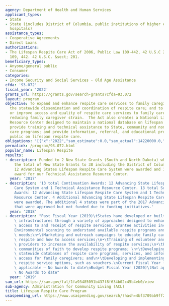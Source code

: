 ```yaml
---
agency: Department of Health and Human Services
applicant_types:
- State
- State (includes District of Columbia, public institutions of higher education and
  hospitals)
assistance_types:
- Cooperative Agreements
- Direct Loans
authorizations:
- The Lifespan Respite Care Act of 2006, Public Law 109-442, 42 U.S.C 201. Pub. L.
  109, 442. 42 U.S.C. &sect; 201.
beneficiary_types:
- Anyone/general public
- Consumer
categories:
- Income Security and Social Services - Old Age Assistance
cfda: '93.072'
fiscal_year: '2022'
grants_url: https://grants.gov/search-grants?cfda=93.072
layout: program
objective: To expand and enhance respite care services to family caregivers; improve
  the statewide dissemination and coordination of respite care; and to provide, supplement,
  or improve access and quality of respite care services to family caregivers, thereby
  reducing family caregiver strain.  The Act also creates a National Lifespan Respite
  Resource Center designed to maintain a national database on lifespan respite care;
  provide training and technical assistance to State, community and nonprofit respite
  care programs; and provide information, referral, and educational programs to the
  public on lifespan respite care.
obligations: '[{"x":"2022","sam_estimate":0.0,"sam_actual":14220000.0,"usa_spending_actual":7524119.5},{"x":"2023","sam_estimate":9167927.0,"sam_actual":0.0,"usa_spending_actual":9168378.46},{"x":"2024","sam_estimate":0.0,"sam_actual":0.0,"usa_spending_actual":9309601.94}]'
permalink: /program/93.072.html
popular_name: Lifespan Respite
results:
- description: Funded to 2 New State Grants (South and North Dakota) which brings
    the total of New State Grants to 38 including the District of Columbia. Additional
    12 Advancing States Lifespan Respite Care System were awarded and 1 Continuation
    award for our Technical Assistance Resource Center.
  year: '2017'
- description: '13 total Continuation Awards: 12 Advancing State Lifespan Respite
    Care System and 1 Technical Assistance Resource Center. 13 total Supplemental
    Awards: 12 Advancing State Lifespan Respite Care System and 1 Technical Assistance
    Resource Center. 4 Additional Advancing State Lifespan Respite Care System grants
    were awarded. The additional 4 states were part of the 2017 Advancing States FOA
    that were approved but not funded due to funding initiatives.'
  year: '2018'
- description: "Past Fiscal Year (2019)\tStates have developed or built upon respite\
    \ infrastructures through a variety of approaches designed to enhance or improve\
    \ access to and receipt of respite services. Grantee activities include:\n•\t\
    Environmental scanning to understand available respite programs and family caregiver\
    \ needs;\n•\tMarketing and outreach campaigns to educate family caregivers about\
    \ respite and how to access services;\n•\tTraining of volunteer and paid respite\
    \ providers to increase the availability of respite services;\n•\tPartnering with\
    \ communities of faith to develop respite programs; \n•\tDeveloping or enhancing\
    \ statewide databases of respite care programs, services, and information to improve\
    \ access for family caregivers; and\n•\tDeveloping and implementing person-centered\
    \ respite service options, such as vouchers.\nCurrent Fiscal Year (2020)\tNot\
    \ applicable – No Awards to date\nBudget Fiscal Year (2020)\tNot applicable –\
    \ No Awards to date"
  year: '2019'
sam_url: https://sam.gov/fal/1fa93485091b437f8f634b02c45b4eb0/view
sub-agency: Administration for Community Living (ACL)
title: Lifespan Respite Care Program
usaspending_url: https://www.usaspending.gov/search/?hash=4bf3709ab9ff20a86456a13f6127e0fd
---
```

